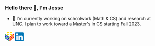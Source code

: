 ### Hello there 👋, I'm Jesse

- 🔭 I’m currently working on schoolwork (Math & CS) and research at [UNC](https://unc.edu). I plan to work toward a Master's in CS starting Fall 2023.
<!-- - 🌱 I’m learning about files and databases (COMP421), operating systems ([COMP530](https://www.cs.unc.edu/~porter/courses/comp530/f22/)), digital logic and computer design ([COMP541](https://comp541.web.unc.edu)), and elementary number theory (MATH533). -->

<a href="https://jessewei.dev"><img width=28px src="img/jesseweidev-logo.jpg"></a> <a href="https://www.linkedin.com/in/jessew13/"><img width=28px src="img/linkedin-logo.jpg"></a>